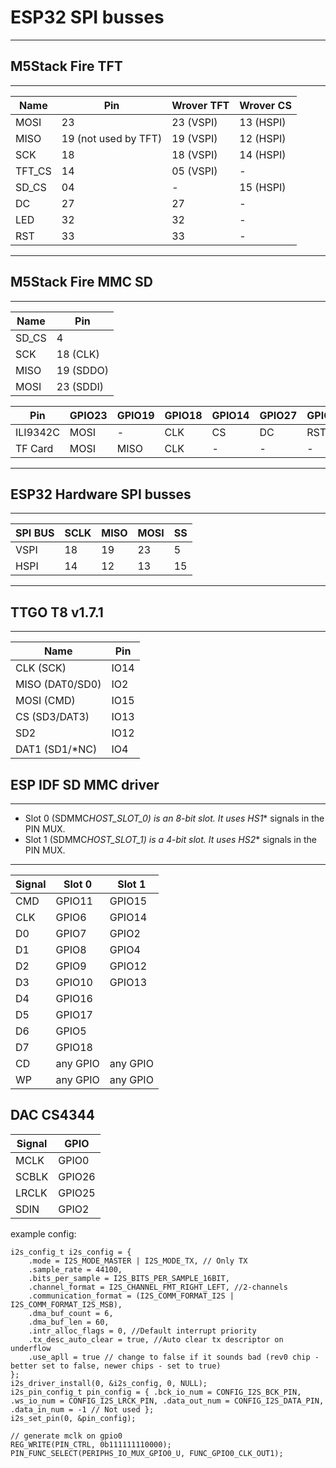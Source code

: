 # ESP32 SPI busses

---

## M5Stack Fire TFT

---

| Name   | Pin                  | Wrover TFT | Wrover CS |
| ------ | -------------------- | ---------- | --------- |
| MOSI   | 23                   | 23 (VSPI)  | 13 (HSPI) |
| MISO   | 19 (not used by TFT) | 19 (VSPI)  | 12 (HSPI) |
| SCK    | 18                   | 18 (VSPI)  | 14 (HSPI) |
| TFT_CS | 14                   | 05 (VSPI)  | -         |
| SD_CS  | 04                   | -          | 15 (HSPI) |
| DC     | 27                   | 27         | -         |
| LED    | 32                   | 32         | -         |
| RST    | 33                   | 33         | -         |

---

## M5Stack Fire MMC SD

---

| Name  | Pin       |
| ----- | --------- |
| SD_CS | 4         |
| SCK   | 18 (CLK)  |
| MISO  | 19 (SDDO) |
| MOSI  | 23 (SDDI) |

| Pin      | GPIO23 | GPIO19 | GPIO18 | GPIO14 | GPIO27 | GPIO33 | GPIO32 | GPIO4 |
| -------- | ------ | ------ | ------ | ------ | ------ | ------ | ------ | ----- |
| ILI9342C | MOSI   | -      | CLK    | CS     | DC     | RST    | BL     | -     |
| TF Card  | MOSI   | MISO   | CLK    | -      | -      | -      | -      | CS    |

---

## ESP32 Hardware SPI busses

---

| SPI BUS | SCLK | MISO | MOSI | SS  |
| ------- | ---- | ---- | ---- | --- |
| VSPI    | 18   | 19   | 23   | 5   |
| HSPI    | 14   | 12   | 13   | 15  |

---

## TTGO T8 v1.7.1

---

| Name            | Pin  |
| --------------- | ---- |
| CLK (SCK)       | IO14 |
| MISO (DAT0/SD0) | IO2  |
| MOSI (CMD)      | IO15 |
| CS (SD3/DAT3)   | IO13 |
| SD2             | IO12 |
| DAT1 (SD1/\*NC) | IO4  |

## ESP IDF SD MMC driver

---

- Slot 0 (SDMMC*HOST_SLOT_0) is an 8-bit slot. It uses HS1*\* signals in the PIN MUX.
- Slot 1 (SDMMC*HOST_SLOT_1) is a 4-bit slot. It uses HS2*\* signals in the PIN MUX.

---

| Signal | Slot 0   | Slot 1   |
| ------ | -------- | -------- |
| CMD    | GPIO11   | GPIO15   |
| CLK    | GPIO6    | GPIO14   |
| D0     | GPIO7    | GPIO2    |
| D1     | GPIO8    | GPIO4    |
| D2     | GPIO9    | GPIO12   |
| D3     | GPIO10   | GPIO13   |
| D4     | GPIO16   |          |
| D5     | GPIO17   |          |
| D6     | GPIO5    |          |
| D7     | GPIO18   |          |
| CD     | any GPIO | any GPIO |
| WP     | any GPIO | any GPIO |

## DAC CS4344
|Signal|GPIO|
|------|----|
|MCLK | GPIO0|
|SCBLK | GPIO26|
|LRCLK | GPIO25|
|SDIN | GPIO2|

example config:
```
i2s_config_t i2s_config = {
    .mode = I2S_MODE_MASTER | I2S_MODE_TX, // Only TX
    .sample_rate = 44100,
    .bits_per_sample = I2S_BITS_PER_SAMPLE_16BIT,
    .channel_format = I2S_CHANNEL_FMT_RIGHT_LEFT, //2-channels
    .communication_format = (I2S_COMM_FORMAT_I2S | I2S_COMM_FORMAT_I2S_MSB),
    .dma_buf_count = 6,
    .dma_buf_len = 60,
    .intr_alloc_flags = 0, //Default interrupt priority
    .tx_desc_auto_clear = true, //Auto clear tx descriptor on underflow
    .use_apll = true // change to false if it sounds bad (rev0 chip - better set to false, newer chips - set to true)
};
i2s_driver_install(0, &i2s_config, 0, NULL);
i2s_pin_config_t pin_config = { .bck_io_num = CONFIG_I2S_BCK_PIN, .ws_io_num = CONFIG_I2S_LRCK_PIN, .data_out_num = CONFIG_I2S_DATA_PIN, .data_in_num = -1 // Not used };
i2s_set_pin(0, &pin_config);

// generate mclk on gpio0
REG_WRITE(PIN_CTRL, 0b111111110000);
PIN_FUNC_SELECT(PERIPHS_IO_MUX_GPIO0_U, FUNC_GPIO0_CLK_OUT1);
```

